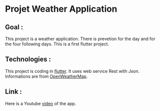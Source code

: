 # Projet Weather Application

## Goal :
This project is a weather application. There is prevetion for the day and for the four following days. This is a first flutter project.

## Technologies :
This project is coding in [flutter](https://flutter.dev/). It uses web service Rest with Json. Informations are from [OpenWeatherMap](https://openweathermap.org/guide).

## Link :
Here is a Youtube [video](https://youtu.be/i8gP6GZjayg) of the app.

